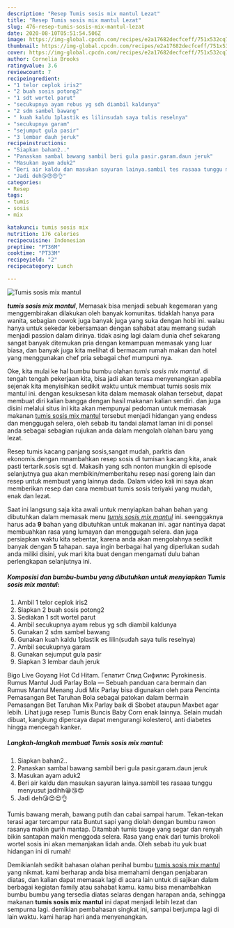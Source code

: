 ```yaml
---
description: "Resep Tumis sosis mix mantul Lezat"
title: "Resep Tumis sosis mix mantul Lezat"
slug: 476-resep-tumis-sosis-mix-mantul-lezat
date: 2020-08-10T05:51:54.506Z
image: https://img-global.cpcdn.com/recipes/e2a17682decfceff/751x532cq70/tumis-sosis-mix-mantul-foto-resep-utama.jpg
thumbnail: https://img-global.cpcdn.com/recipes/e2a17682decfceff/751x532cq70/tumis-sosis-mix-mantul-foto-resep-utama.jpg
cover: https://img-global.cpcdn.com/recipes/e2a17682decfceff/751x532cq70/tumis-sosis-mix-mantul-foto-resep-utama.jpg
author: Cornelia Brooks
ratingvalue: 3.6
reviewcount: 7
recipeingredient:
- "1 telor ceplok iris2"
- "2 buah sosis potong2"
- "1 sdt wortel parut"
- "secukupnya ayam rebus yg sdh diambil kaldunya"
- "2 sdm sambel bawang"
- " kuah kaldu 1plastik es lilinsudah saya tulis reselnya"
- "secukupnya garam"
- "sejumput gula pasir"
- "3 lembar dauh jeruk"
recipeinstructions:
- "Siapkan bahan2.."
- "Panaskan sambal bawang sambil beri gula pasir.garam.daun jeruk"
- "Masukan ayam aduk2"
- "Beri air kaldu dan masukan sayuran lainya.sambil tes rasaaa tunggu menyusut jadihh😀😘😍"
- "Jadi deh😘😍😍👌"
categories:
- Resep
tags:
- tumis
- sosis
- mix

katakunci: tumis sosis mix 
nutrition: 176 calories
recipecuisine: Indonesian
preptime: "PT36M"
cooktime: "PT33M"
recipeyield: "2"
recipecategory: Lunch

---
```



![Tumis sosis mix mantul](https://img-global.cpcdn.com/recipes/e2a17682decfceff/751x532cq70/tumis-sosis-mix-mantul-foto-resep-utama.jpg)

<b><i>tumis sosis mix mantul</i></b>, Memasak bisa menjadi sebuah kegemaran yang menggembirakan dilakukan oleh banyak komunitas. tidaklah hanya para wanita, sebagian cowok juga banyak juga yang suka dengan hobi ini. walau hanya untuk sekedar kebersamaan dengan sahabat atau memang sudah menjadi passion dalam dirinya. tidak asing lagi dalam dunia chef sekarang sangat banyak ditemukan pria dengan kemampuan memasak yang luar biasa, dan banyak juga kita melihat di bermacam rumah makan dan hotel yang menggunakan chef pria sebagai chef mumpuni nya.

Oke, kita mulai ke hal bumbu bumbu olahan <i>tumis sosis mix mantul</i>. di tengah tengah pekerjaan kita, bisa jadi akan terasa menyenangkan apabila sejenak kita menyisihkan sedikit waktu untuk membuat tumis sosis mix mantul ini. dengan kesuksesan kita dalam memasak olahan tersebut, dapat membuat diri kalian bangga dengan hasil makanan kalian sendiri. dan juga disini melalui situs ini kita akan mempunyai pedoman untuk memasak makanan <u>tumis sosis mix mantul</u> tersebut menjadi hidangan yang endess dan menggugah selera, oleh sebab itu tandai alamat laman ini di ponsel anda sebagai sebagian rujukan anda dalam mengolah olahan baru yang lezat.

Resep tumis kacang panjang sosis,sangat mudah, parktis dan ekonomis.dengan mnambahkan resep sosis di tumisan kacang kita, anak pasti tertarik.sosis sgt d. Makasih yang sdh nonton mungkin di episode selanjutnya gua akan membikin/memberitahu resep nasi goreng lain dan resep untuk membuat yang lainnya dada. Dalam video kali ini saya akan memberikan resep dan cara membuat tumis sosis teriyaki yang mudah, enak dan lezat.


Saat ini langsung saja kita awali untuk menyiapkan bahan bahan yang dibutuhkan dalam memasak menu <u><i>tumis sosis mix mantul</i></u> ini. seenggaknya harus ada <b>9</b> bahan yang dibutuhkan untuk makanan ini. agar nantinya dapat membuahkan rasa yang lumayan dan menggugah selera. dan juga persiapkan waktu kita sebentar, karena anda akan mengolahnya sedikit banyak dengan <b>5</b> tahapan. saya ingin berbagai hal yang diperlukan sudah anda miliki disini, yuk mari kita buat dengan mengamati dulu bahan perlengkapan selanjutnya ini.

<!--inarticleads1-->

##### Komposisi dan bumbu-bumbu yang dibutuhkan untuk menyiapkan Tumis sosis mix mantul:

1. Ambil 1 telor ceplok iris2
1. Siapkan 2 buah sosis potong2
1. Sediakan 1 sdt wortel parut
1. Ambil secukupnya ayam rebus yg sdh diambil kaldunya
1. Gunakan 2 sdm sambel bawang
1. Gunakan  kuah kaldu 1plastik es lilin(sudah saya tulis reselnya)
1. Ambil secukupnya garam
1. Gunakan sejumput gula pasir
1. Siapkan 3 lembar dauh jeruk


Bigo Live Goyang Hot Cd Hitam. Гепатит Спид Сифилис Pyrokinesis. Rumus Mantul Judi Parlay Bola — Sebuah panduan cara bermain dan Rumus Mantul Menang Judi Mix Parlay bisa digunakan oleh para Pencinta Pemasangan Bet Taruhan Bola sebagai patokan dalam bermain Pemasangan Bet Taruhan Mix Parlay baik di Sbobet ataupun Maxbet agar lebih. Lihat juga resep Tumis Buncis Baby Corn enak lainnya. Selain mudah dibuat, kangkung dipercaya dapat mengurangi kolesterol, anti diabetes hingga mencegah kanker. 

<!--inarticleads2-->

##### Langkah-langkah membuat Tumis sosis mix mantul:

1. Siapkan bahan2..
1. Panaskan sambal bawang sambil beri gula pasir.garam.daun jeruk
1. Masukan ayam aduk2
1. Beri air kaldu dan masukan sayuran lainya.sambil tes rasaaa tunggu menyusut jadihh😀😘😍
1. Jadi deh😘😍😍👌


Tumis bawang merah, bawang putih dan cabai sampai harum. Tekan-tekan terasi agar tercampur rata Buntut sapi yang diolah dengan bumbu rawon rasanya makin gurih mantap. Ditambah tumis tauge yang segar dan renyah bikin santapan makin menggoda selera. Rasa yang enak dari tumis brokoli wortel sosis ini akan memanjakan lidah anda. Oleh sebab itu yuk buat hidangan ini di rumah! 

Demikianlah sedikit bahasan olahan perihal bumbu <u>tumis sosis mix mantul</u> yang nikmat. kami berharap anda bisa memahami dengan penjabaran diatas, dan kalian dapat memasak lagi di acara lain untuk di sajikan dalam berbagai kegiatan family atau sahabat kamu. kamu bisa menambahkan bumbu bumbu yang tersedia diatas selaras dengan harapan anda, sehingga makanan <b>tumis sosis mix mantul</b> ini dapat menjadi lebih lezat dan sempurna lagi. demikian pembahasan singkat ini, sampai berjumpa lagi di lain waktu. kami harap hari anda menyenangkan.
